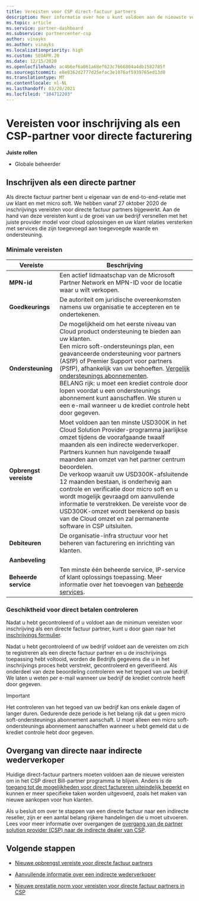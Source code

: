 ```yaml
---
title: Vereisten voor CSP direct-factuur partners
description: Meer informatie over hoe u kunt voldoen aan de nieuwste vereisten voor ondersteuning en services om een directe factuur partner te worden in het Microsoft Cloud Solution Provider-programma (CSP).
ms.topic: article
ms.service: partner-dashboard
ms.subservice: partnercenter-csp
author: vinayks
ms.author: vinayks
ms.localizationpriority: high
ms.custom: SEOAPR.20
ms.date: 12/15/2020
ms.openlocfilehash: ac4b6ef6a061a68ef623c7666804a4db1582785f
ms.sourcegitcommit: e8e8362d2777d25efac3e1076af5939765ed13d0
ms.translationtype: MT
ms.contentlocale: nl-NL
ms.lasthandoff: 03/20/2021
ms.locfileid: "104712203"
---
```

# <a name="requirements-to-enroll-as-a-csp-direct-bill-partner"></a>Vereisten voor inschrijving als een CSP-partner voor directe facturering

**Juiste rollen**

- Globale beheerder

## <a name="enroll-as-a-direct-partner"></a>Inschrijven als een directe partner

Als directe factuur partner bent u eigenaar van de end-to-end-relatie met uw klant en met micro soft. We hebben vanaf 27 oktober 2020 de inschrijvings vereisten voor directe factuur partners bijgewerkt. Aan de hand van deze vereisten kunt u de groei van uw bedrijf versnellen met het juiste provider model voor cloud oplossingen en uw klant relaties versterken met services die zijn toegevoegd aan toegevoegde waarde en ondersteuning.  

### <a name="minimum-requirements"></a>Minimale vereisten

|**Vereiste**|  **Beschrijving**  |
|--------------------------------|--------------------------------------------------------------|
|**MPN-id**   |Een actief lidmaatschap van de Microsoft Partner Network en MPN-ID voor de locatie waar u wilt verkopen.   |
|**Goedkeurings**   |De autoriteit om juridische overeenkomsten namens uw organisatie te accepteren en te ondertekenen.|
|**Ondersteuning**   |De mogelijkheid om het eerste niveau van Cloud product ondersteuning te bieden aan uw klanten. <br/>Een micro soft-ondersteunings plan, een geavanceerde ondersteuning voor partners (ASfP) of Premier Support voor partners (PSfP), afhankelijk van uw behoeften. [Vergelijk ondersteunings abonnementen](https://partner.microsoft.com/support/partnersupport).<br/>BELANG rijk: u moet een krediet controle door lopen voordat u een ondersteunings abonnement kunt aanschaffen. We sturen u een e-mail wanneer u de krediet controle hebt door gegeven. |
|**Opbrengst vereiste**|Moet voldoen aan ten minste USD300K in het Cloud Solution Provider-programma jaarlijkse omzet tijdens de voorafgaande twaalf maanden als een indirecte wederverkoper. Partners kunnen hun navolgende twaalf maanden aan omzet van het partner centrum beoordelen.<br/>De verkoop waaruit uw USD300K-afsluitende 12 maanden bestaan, is onderhevig aan controle en verificatie door micro soft en u wordt mogelijk gevraagd om aanvullende informatie te verstrekken. De vereiste voor de USD300K-omzet wordt berekend op basis van de Cloud omzet en zal permanente software in CSP uitsluiten.|
|**Debiteuren** |De organisatie-infra structuur voor het beheren van facturering en inrichting van klanten.|
|**Aanbeveling**|             |
|**Beheerde service**   |Ten minste één beheerde service, IP-service of klant oplossings toepassing. Meer informatie over het toevoegen van [beheerde services](https://partner.microsoft.com/business-opportunities/managed-services-provider).|


### <a name="verify-direct-bill-eligibility"></a>Geschiktheid voor direct betalen controleren

Nadat u hebt gecontroleerd of u voldoet aan de minimum vereisten voor inschrijving als een directe factuur partner, kunt u door gaan naar het [inschrijvings formulier](https://partner.microsoft.com/pcv/register/joinnow/enrollmentwelcome/Reseller/migrate?cloudInstance=Global).

Nadat u hebt gecontroleerd of uw bedrijf voldoet aan de vereisten om zich te registreren als een directe factuur partner en u de inschrijvings toepassing hebt voltooid, worden de Bedrijfs gegevens die u in het inschrijvings proces hebt verstrekt, gecontroleerd en geverifieerd. Als onderdeel van deze beoordeling controleren we het tegoed van uw bedrijf. We laten u weten per e-mail wanneer uw bedrijf de krediet controle heeft door gegeven.
>[!IMPORTANT]
>Het controleren van het tegoed van uw bedrijf kan ons enkele dagen of langer duren. Gedurende deze periode is het belang rijk dat u geen micro soft-ondersteunings abonnement aanschaft. U moet alleen een micro soft-ondersteunings abonnement aanschaffen wanneer u hebt gemeld dat u de krediet controle hebt door gegeven.

## <a name="transition-from-direct-to-indirect-reseller"></a>Overgang van directe naar indirecte wederverkoper

Huidige direct-factuur partners moeten voldoen aan de nieuwe vereisten om in het CSP direct Bill-partner programma te blijven. Anders is de [toegang tot de mogelijkheden voor direct factureren uiteindelijk beperkt](restricted-direct-bill-capabilities.md) en kunnen er meer specifieke taken worden uitgevoerd, zoals het maken van nieuwe aankopen voor hun klanten.

Als u besluit om over te stappen van een directe factuur naar een indirecte reseller, zijn er een aantal belang rijkere handelingen die u moet uitvoeren. Lees voor meer informatie over overgangen de [overgang van de partner solution provider (CSP) naar de indirecte dealer van CSP](transition-direct-to-indirect.md).

## <a name="next-steps"></a>Volgende stappen

- [Nieuwe opbrengst vereiste voor directe factuur partners](./announcements/2020-october.md#13)
 
- [Aanvullende informatie over een indirecte wederverkoper](https://assetsprod.microsoft.com/csp-directbill-to-indirect-transition.pdf)

- [Nieuwe prestatie norm voor vereisten voor directe factuur partners in CSP](https://partner.microsoft.comresources/collection/new-performance-standard-for-direct-bill-partner-requirements-in-csp#/)
